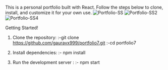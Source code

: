 This is a personal portfolio built with React. Follow the steps below to clone, install, and customize it for your own use.
![Portfolio-SS](https://github.com/user-attachments/assets/7ee95859-cc1a-4f96-b44b-7a0f126063c3)
![Portfolio-SS2](https://github.com/user-attachments/assets/4fef24cc-aca0-4e54-93c2-bb3825d528a2)
![Portfolio-SS4](https://github.com/user-attachments/assets/87b7bc37-d13c-4ab1-9cc7-9686f770ba0a)


Getting Started!
1. Clone the repository:
:-git clone https://github.com/gauravx999/portfolio7.git
   :-cd portfolio7

2. Install dependencies:
:-  npm install

3. Run the development server :
:- npm start









